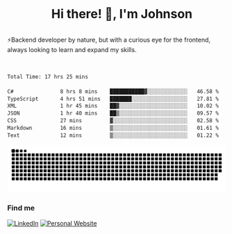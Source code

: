 <div id="user-content-toc">
  <ul align="center">
    <summary><h1 style="display: inline-block">Hi there! 👋, I'm Johnson</h1></summary>
  </ul>
</div>

⚡Backend developer by nature, but with a curious eye for the frontend, always looking to learn and expand my skills.

<br>


<!--START_SECTION:waka-->

```txt
Total Time: 17 hrs 25 mins

C#               8 hrs 8 mins    ███████████▓░░░░░░░░░░░░░   46.58 %
TypeScript       4 hrs 51 mins   ███████░░░░░░░░░░░░░░░░░░   27.81 %
XML              1 hr 45 mins    ██▓░░░░░░░░░░░░░░░░░░░░░░   10.02 %
JSON             1 hr 40 mins    ██▒░░░░░░░░░░░░░░░░░░░░░░   09.57 %
CSS              27 mins         ▓░░░░░░░░░░░░░░░░░░░░░░░░   02.58 %
Markdown         16 mins         ▒░░░░░░░░░░░░░░░░░░░░░░░░   01.61 %
Text             12 mins         ▒░░░░░░░░░░░░░░░░░░░░░░░░   01.22 %
```

<!--END_SECTION:waka-->


<img  src="https://github.com/1999AZZAR/1999AZZAR/blob/main/resources/img/grid-snake.svg"
       alt="snake" /></a>

### Find me
<a href="https://www.linkedin.com/in/dusabe-johnson" target="_blank"><img src="https://img.shields.io/badge/LinkedIn-%230077B5.svg?&style=flat&logo=linkedin&logoColor=white" alt="LinkedIn"></a>
‎‎ [![Personal Website](https://img.shields.io/badge/visit-Johnson.rw-blue)](https://johnson.rw/)
